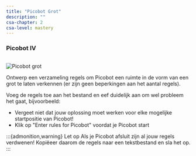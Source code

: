 ```yaml
---
title: "Picobot Grot"
description: ""
csa-chapter: 2
csa-level: mastery
---
```


### Picobot IV

```{include} ../class/problems/picobot_4.md
```

![Picobot grot](images/picobot/picobotExCr.png)

Ontwerp een verzameling regels om Picobot een ruimte in de vorm van een grot te laten verkennen (er zijn geen beperkingen aan het aantal regels).

Voeg de regels toe aan het bestand en eef duidelijk aan om wel probleem het gaat, bijvoorbeeld:

- Vergeet niet dat jouw oplossing moet werken voor elke mogelijke startpositie van Picobot!
- Klik op "Enter rules for Picobot" voordat je Picobot start

:::{admonition,warning} Let op
Als je Picobot afsluit zijn al jouw regels verdwenen! Kopiëeer daarom de regels naar een tekstbestand en sla het op.
:::
